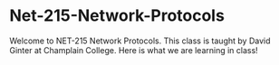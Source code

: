 # Net-215-Network-Protocols
Welcome to NET-215 Network Protocols. This class is taught by David Ginter at Champlain College. Here is what we are learning in class!
